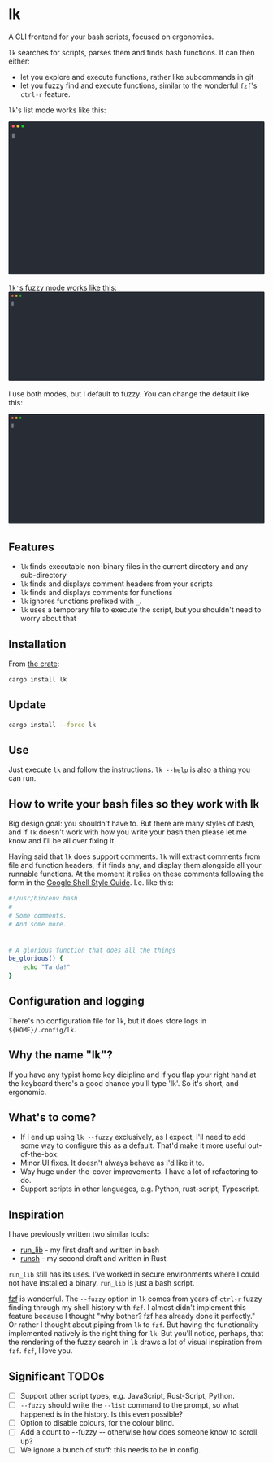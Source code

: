# lk

A CLI frontend for your bash scripts, focused on ergonomics.

`lk` searches for scripts, parses them and finds bash functions. It can then either:
* let you explore and execute functions, rather like subcommands in git
* let you fuzzy find and execute functions, similar to the wonderful `fzf`'s `ctrl-r` feature. 

`lk`'s list mode works like this:

![A CLI recording showing how you can use lk's list feature](./docs/how_to_list.svg)

`lk'`s fuzzy mode works like this:
![A CLI recording showing how you can use lk's fuzzy feature](./docs/how_to_fuzzy.svg)

I use both modes, but I default to fuzzy. You can change the default like this:

![A CLI recording showing how you can change lk's default to either list or fuzzy](./docs/how_to_change_default.svg)

## Features 
 - `lk` finds executable non-binary files in the current directory and any sub-directory
 - `lk` finds and displays comment headers from your scripts 
 - `lk` finds and displays comments for functions
 - `lk` ignores functions prefixed with `_`. 
 - `lk` uses a temporary file to execute the script, but you shouldn't need to worry about that

## Installation
From [the crate](https://crates.io/crates/lk):
```bash
cargo install lk
```

## Update
```bash
cargo install --force lk
```

## Use
Just execute `lk` and follow the instructions. `lk --help` is also a thing you can run.

## How to write your bash files so they work with lk
Big design goal: you shouldn't have to. But there are many styles of bash, and if `lk` doesn't work with how you write your bash then please let me know and I'll be all over fixing it.

Having said that `lk` does support comments. `lk` will extract comments from file and function headers, if it finds any, and display them alongside all your runnable functions. At the moment it relies on these comments following the form in the [Google Shell Style Guide](https://google.github.io/styleguide/shellguide.html#s4.1-file-header). I.e. like this:
```bash
#!/usr/bin/env bash
#
# Some comments.
# And some more.


# A glorious function that does all the things
be_glorious() {
    echo "Ta da!"
}
```

## Configuration and logging
There's no configuration file for `lk`, but it does store logs in `${HOME}/.config/lk`.

## Why the name "lk"?
If you have any typist home key dicipline and if you flap your right hand at the keyboard there's a good chance you'll type 'lk'. So it's short, and ergonomic.

## What's to come?
* If I end up using `lk --fuzzy` exclusively, as I expect, I'll need to add some way to configure this as a default. That'd make it more useful out-of-the-box.
* Minor UI fixes. It doesn't always behave as I'd like it to.
* Way huge under-the-cover improvements. I have a lot of refactoring to do.
* Support scripts in other languages, e.g. Python, rust-script, Typescript.

## Inspiration

I have previously written two similar tools: 
* [run_lib](https://github.com/jamescoleuk/run_lib) - my first draft and written in bash
* [runsh](https://github.com/jamescoleuk/runsh) - my second draft and written in Rust

`run_lib` still has its uses. I've worked in secure environments where I could not have installed a binary. `run_lib` is just a bash script.


[fzf](https://github.com/junegunn/fzf) is wonderful. The `--fuzzy` option in `lk` comes from years of `ctrl-r` fuzzy finding through my shell history with `fzf`. I almost didn't implement this feature because I thought "why bother? fzf has already done it perfectly." Or rather I thought about piping from `lk` to `fzf`. But having the functionality implemented natively is the right thing for `lk`. But you'll notice, perhaps, that the rendering of the fuzzy search in `lk` draws a lot of visual inspiration from `fzf`. `fzf`, I love you.

## Significant TODOs

- [ ] Support other script types, e.g. JavaScript, Rust-Script, Python.
- [ ] `--fuzzy` should write the `--list` command to the prompt, so what happened is in the history. Is this even possible?
- [ ] Option to disable colours, for the colour blind.
- [ ] Add a count to --fuzzy -- otherwise how does someone know to scroll up?
- [ ] We ignore a bunch of stuff: this needs to be in config.